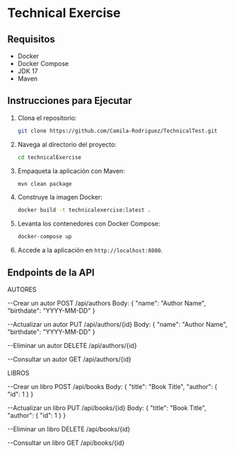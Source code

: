 # Technical Exercise

## Requisitos

- Docker
- Docker Compose
- JDK 17
- Maven

## Instrucciones para Ejecutar

1. Clona el repositorio:
    ```sh
    git clone https://github.com/Camila-Rodriguez/TechnicalTest.git
    ```
2. Navega al directorio del proyecto:
    ```sh
    cd technicalExercise
    ```
3. Empaqueta la aplicación con Maven:
    ```sh
    mvn clean package
    ```
4. Construye la imagen Docker:
    ```sh
    docker build -t technicalexercise:latest .
    ```
5. Levanta los contenedores con Docker Compose:
    ```sh
    docker-compose up
    ```
6. Accede a la aplicación en `http://localhost:8080`.

## Endpoints de la API

AUTORES

--Crear un autor
POST /api/authors
Body: { "name": "Author Name", "birthdate": "YYYY-MM-DD" }

--Actualizar un autor
PUT /api/authors/{id}
Body: { "name": "Author Name", "birthdate": "YYYY-MM-DD" }

--Eliminar un autor
DELETE /api/authors/{id}

--Consultar un autor
GET /api/authors/{id}


LIBROS


--Crear un libro
POST /api/books
Body: { "title": "Book Title", "author": { "id": 1 } }

--Actualizar un libro
PUT /api/books/{id}
Body: { "title": "Book Title", "author": { "id": 1 } }

--Eliminar un libro
DELETE /api/books/{id}

--Consultar un libro
GET /api/books/{id}
